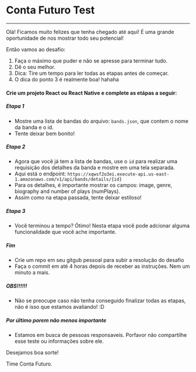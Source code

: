 # Conta Futuro Test
___

Olá! Ficamos muito felizes que tenha chegado até aqui! É uma grande oportunidade de nos mostrar todo seu potencial!

Então vamos ao desafio:
1. Faça o máximo que puder e não se apresse para terminar tudo.
2. Dê o seu melhor.
3. Dica: Tire um tempo para ler todas as etapas antes de começar.
4. O dica do ponto 3 é realmente boa! hahaha


#### Crie um projeto React ou React Native e complete as etápas a seguir:

##### Etapa 1
* Mostre uma lista de bandas do arquivo: `bands.json`, que contem o nome da banda e o id.
* Tente deixar bem bonito!

##### Etapa 2
* Agora que você já tem a lista de bandas, use o `id` para realizar uma requisição dos detalhes da banda e mostre em uma tela separada.
* Aqui está o endpoint: `https://xqwsf2o3ei.execute-api.us-east-1.amazonaws.com/v1/api/bands/details/{id}`
* Para os detalhes, é importante mostrar os campos: image, genre, biography and number of plays (numPlays).
* Assim como na etapa passada, tente deixar estiloso!

##### Etapa 3
* Você terminou a tempo? Ótimo! Nesta etapa você pode adcionar alguma funcionalidade que você ache importante.

##### Fim
* Crie um repo em seu gitgub pessoal para subir a resolução do desafio
* Faça o commit em até 4 horas depois de receber as instruções. Nem um minuto a mais. 


##### OBS!!!!!!
* Não se preocupe caso não tenha conseguido finalizar todas as etapas, não é isso que estamos avaliando! :D

##### Por último porem não menos importante
* Estamos em busca de pessoas responsaveis. Porfavor não compartilhe esse teste ou informações sobre ele. 

Desejamos boa sorte!

Time Conta Futuro.
